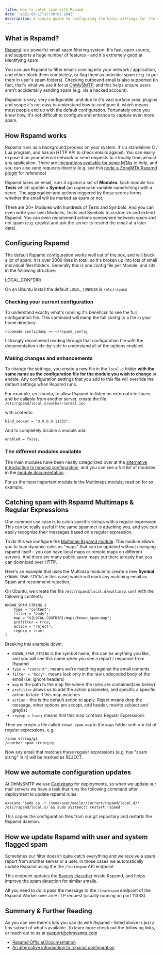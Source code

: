 ```yaml
---
title: How to catch spam with Rspamd
date: "2021-03-17T17:00:03.284Z"
description: A simple guide to configuring the basic settings for the spam filtering system Rspamd
---
```


## What is Rspamd?

[Rspamd](https://rspamd.com/) is a powerful email spam filtering system. It's fast, open source, and supports a huge number of features - and it's extremely good at identifying spam.

You can use Rspamd to filter emails coming into your network / application, and either block them completely, or flag them as potential spam (e.g. to put them in user's spam folders). Checking outbound email is also supported (in fact, that's what we use it for at [OhMySMTP](https://ohmysmtp.com), and this helps ensure users aren't accidentally sending spam (e.g. via a hacked account).

Rspamd is very, very configurable, and due to it's vast surface area, plugins and scope it's not easy to understand how to configure it, which means most people end up with the default configuration. Fortunately once you know how, it's not difficult to configure and enhance to capture even more spam.

## How Rspamd works

Rspamd runs as a background process on your system. It's a standalone C / Lua program, and has an HTTP API to check emails against. You can easily expose it on your internal network or send requests to it locally from almost any application. There are [integrations available for some MTAs](https://rspamd.com/doc/integration.html) to help, and you can also send requests directly (e.g. see this [node.js ZoneMTA Rspamd plugin](https://github.com/zone-eu/zone-mta/tree/8b8efd9f5b5365e1408a9a4fef6c630469506cf1/plugins/core/rspamd) for reference)

Rspamd takes an email, runs it against a set of **Modules**. Each module has **Tests** which update a **Symbol** (an uppercase variable name/string) with a score. The aggregation and actions triggered by these scores forms whether the email will be marked as spam or not.

There are 20+ Modules with hundreds of Tests and Symbols. And you can even write your own Modules, Tests and Symbols to customize and extend Rspamd. You can even recommend actions somewhere between spam and not spam (e.g. greylist and ask the server to resend the email at a later date).

## Configuring Rspamd

The default Rspamd configuration works well out of the box, and will block a lot of spam. It is over 2000 lines in total, so it's broken up into lots of small individual files/folders. Generally this is one config file per Module, and sits in the following structure:

LOCAL_CONFDIR/

On an Ubuntu install the default `LOCAL_CONFDIR` is `/etc/rspamd`

### Checking your current configuration

To understand exactly what's running it's beneficial to see the full configuration file. This command will dump the full config to a file in your home directory:

`rspamadm configdump >> ~/rspamd_config`

I strongly recommend reading through that configuration file with the documentation side-by-side to understand all of the options enabled.

### Making changes and enhancements

To change the settings, you create a new file in the `local.d` folder **with the same name as the configuration file for the module you wish to change** or enable. Any configuration settings that you add to this file will override the default settings when Rspamd runs.

For example, on Ubuntu, to allow Rspamd to listen on external interfaces and be callable from another server, create the file `/etc/rspamd/local.d/worker-normal.inc`

with contents:

```
bind_socket = "0.0.0.0:11333";
```

And to completely disable a module add:

```
enabled = false;
```

### The different modules available

The main modules have been neatly categorized over at the [alternative introduction to rspamd configuration](https://www.0xf8.org/2018/05/an-alternative-introduction-to-rspamd-configuration-modules/), and you can see a full list of modules in the [module documentation](https://rspamd.com/doc/modules/).

For us the most important module is the Multimaps module, read on for an example.

## Catching spam with Rspamd Multimaps & Regular Expressions

One common use case is to catch specific strings with a regular expression. This can be really useful if the same spammer is attacking you, and you can easily recognize their messages based on a regular expression.

To do this we configure the [Multimap Rspamd module](https://rspamd.com/doc/modules/multimap.html). This module allows you to load dynamic rules as "maps" that can be updated without changing rspamd itself - you can have local maps or remote maps on different servers. And there are many public spam maps out there already that you can download over HTTP.

Here's an example that uses the Multimap module to create a new **Symbol** (`KNOWN_SPAM_STRING` in this case) which will mark any matching email as Spam and recommend rejection.

On Ubuntu, we create the file `/etc/rspamd/local.d/multimap.conf` with the following contents:

```
KNOWN_SPAM_STRING {
    type = "content";
    filter = "body";
    map = "${LOCAL_CONFDIR}/maps/known_spam.map";
    prefilter = true;
    action = "reject";
    regexp = true;
}
```
Breaking this example down:

- `KNOWN_SPAM_STRING` is the symbol name, this can be anything you like, and you will see this name when you see a report / response from Rspamd
- `type = "content";` means we're matching against the email contents
- `filter = "body";` means look only in the raw undecoded body of the email (i.e. ignore headers)
- `map` is the path to the map file where the rules are contained(see below)
- `prefilter` allows us to add the action parameter, and specific a specific action to take if this map matches
- `action` - this is the default action to apply. Reject means drop the message, other options are accept, add header, rewrite subject and greylist
- `regexp = true;` means that this map contains Regular Expressions

Then we create a file called `known_spam.map` in the `maps` folder with our list of regular expressions, e.g.

```
/spam string/gi
/another spam string/gi
```

Now any email that matches these regular expressions (e.g. has "spam string" in it) will be marked as REJECT.

## How we automate configuration updates

At OhMySMTP we use [Capistrano](https://capistranorb.com/) for deployments, so when we update our mail servers we have a task that runs the following command after deployment to update rspamd rules:

```
execute 'sudo cp -r /home/user/mailer/current/rspamd/local.d/* /etc/rspamd/local.d/ && sudo systemctl restart rspamd'
```

This copies the configuration files from our git repository and restarts the Rspamd daemon.

## How we update Rspamd with user and system flagged spam

Sometimes our filter doesn't quite catch everything and we receive a spam report from another server or a user. In those cases we automatically update Rspamd using the the `/learnspam` API endpoint.

This endpoint updates the [Baynes classifier](https://en.wikipedia.org/wiki/Bayes_classifier) inside Rspamd, and helps improve the spam detection for similar emails.

All you need to do is pass the message to the `/learnspam` endpoint of the Rspamd Worker over an HTTP request (usually running on port 11333).

## Summary & Further Reading

As you can see there's lots you can do with Rspamd - listed above is just a tiny subset of what's available. To learn more check out the following links, or reach out to us at support@ohmysmtp.com

- [Rspamd Official Documentation](https://rspamd.com/doc/index.html)
- [An alternative introduction to rspamd configuration](https://www.0xf8.org/2018/05/an-alternative-introduction-to-rspamd-configuration-introduction/)